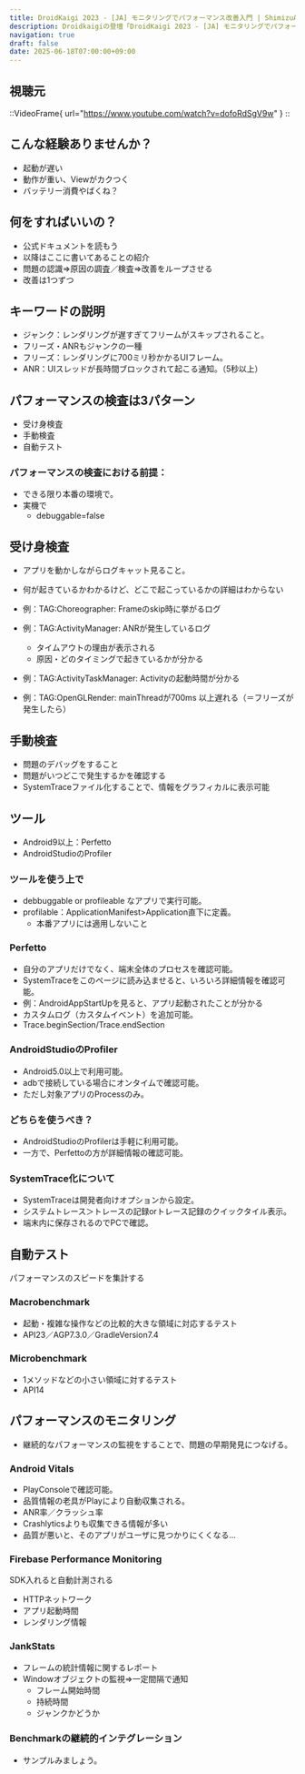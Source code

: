 ```yaml
---
title: DroidKaigi 2023 - [JA] モニタリングでパフォーマンス改善入門 | ShimizuAsami を視聴した
description: Droidkaigiの登壇「DroidKaigi 2023 - [JA] モニタリングでパフォーマンス改善入門 | ShimizuAsami」の視聴備忘録です。
navigation: true
draft: false
date: 2025-06-18T07:00:00+09:00
---
```


## 視聴元

::VideoFrame{ url="https://www.youtube.com/watch?v=dofoRdSgV9w" }
::

## こんな経験ありませんか？
- 起動が遅い
- 動作が重い、Viewがカクつく
- バッテリー消費やばくね？

## 何をすればいいの？
- 公式ドキュメントを読もう
- 以降はここに書いてあることの紹介
- 問題の認識⇒原因の調査／検査⇒改善をループさせる
- 改善は1つずつ

## キーワードの説明
- ジャンク：レンダリングが遅すぎてフリームがスキップされること。
- フリーズ・ANRもジャンクの一種
- フリーズ：レンダリングに700ミリ秒かかるUIフレーム。
- ANR：UIスレッドが長時間ブロックされて起こる通知。（5秒以上）

## パフォーマンスの検査は3パターン
- 受け身検査
- 手動検査
- 自動テスト

### パフォーマンスの検査における前提：
- できる限り本番の環境で。
- 実機で
    - debuggable=false 

## 受け身検査
- アプリを動かしながらログキャット見ること。
- 何が起きているかわかるけど、どこで起こっているかの詳細はわからない

- 例：TAG:Choreographer: Frameのskip時に挙がるログ
- 例：TAG:ActivityManager: ANRが発生しているログ
    - タイムアウトの理由が表示される
    - 原因・どのタイミングで起きているかが分かる
- 例：TAG:ActivityTaskManager: Activityの起動時間が分かる
- 例：TAG:OpenGLRender: mainThreadが700ms 以上遅れる（＝フリーズが発生したら）

## 手動検査
- 問題のデバッグをすること
- 問題がいつどこで発生するかを確認する
- SystemTraceファイル化することで、情報をグラフィカルに表示可能

## ツール
- Android9以上：Perfetto
- AndroidStudioのProfiler

### ツールを使う上で
- debbuggable or profileable なアプリで実行可能。
- profilable：ApplicationManifest>Application直下に定義。
    - 本番アプリには適用しないこと

### Perfetto
- 自分のアプリだけでなく、端末全体のプロセスを確認可能。
- SystemTraceをこのページに読み込ませると、いろいろ詳細情報を確認可能。
- 例：AndroidAppStartUpを見ると、アプリ起動されたことが分かる
- カスタムログ（カスタムイベント）を追加可能。
- Trace.beginSection/Trace.endSection

### AndroidStudioのProfiler
- Android5.0以上で利用可能。
- adbで接続している場合にオンタイムで確認可能。
- ただし対象アプリのProcessのみ。

### どちらを使うべき？
- AndroidStudioのProfilerは手軽に利用可能。
- 一方で、Perfettoの方が詳細情報の確認可能。

### SystemTrace化について
- SystemTraceは開発者向けオプションから設定。
- システムトレース＞トレースの記録orトレース記録のクイックタイル表示。
- 端末内に保存されるのでPCで確認。

## 自動テスト

パフォーマンスのスピードを集計する

### Macrobenchmark
- 起動・複雑な操作などの比較的大きな領域に対応するテスト
- API23／AGP7.3.0／GradleVersion7.4

### Microbenchmark
- 1メソッドなどの小さい領域に対するテスト
- API14

## パフォーマンスのモニタリング

- 継続的なパフォーマンスの監視をすることで、問題の早期発見につなげる。

### Android Vitals
- PlayConsoleで確認可能。
- 品質情報の老具がPlayにより自動収集される。
- ANR率／クラッシュ率
- Crashlyticsよりも収集できる情報が多い
- 品質が悪いと、そのアプリがユーザに見つかりにくくなる...

### Firebase Performance Monitoring
SDK入れると自動計測される

- HTTPネットワーク
- アプリ起動時間
- レンダリング情報

### JankStats
- フレームの統計情報に関するレポート
- Windowオブジェクトの監視⇒一定間隔で通知
    - フレーム開始時間
    - 持続時間
    - ジャンクかどうか

### Benchmarkの継続的インテグレーション
- サンプルみましょう。